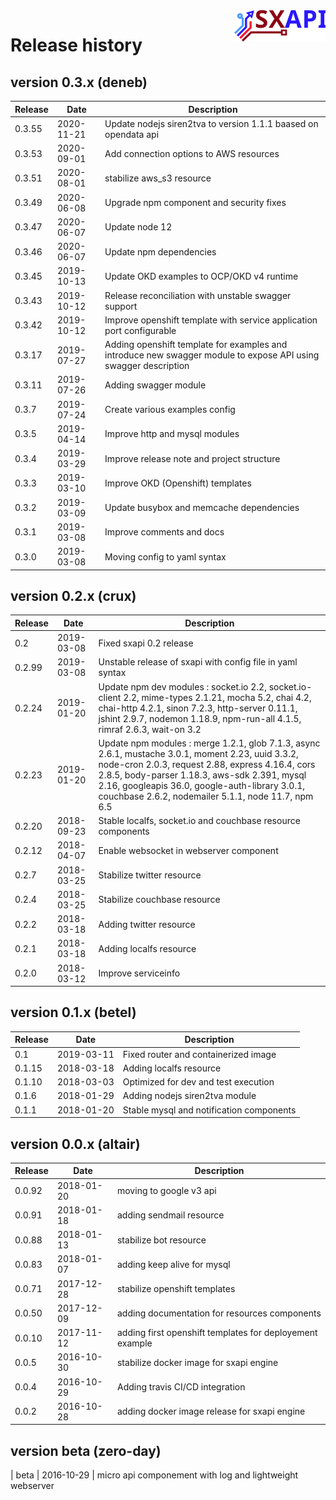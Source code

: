 <img align="right" height="50" src="https://raw.githubusercontent.com/startxfr/sxapi-core/testing/docs/assets/logo.svg?sanitize=true">

# Release history

## version 0.3.x (deneb)

| Release  | Date       |  Description
|----------|------------|-------------
| 0.3.55   | 2020-11-21 | Update nodejs siren2tva to version 1.1.1 baased on opendata api
| 0.3.53   | 2020-09-01 | Add connection options to AWS resources
| 0.3.51   | 2020-08-01 | stabilize aws_s3 resource
| 0.3.49   | 2020-06-08 | Upgrade npm component and security fixes
| 0.3.47   | 2020-06-07 | Update node 12
| 0.3.46   | 2020-06-07 | Update npm dependencies
| 0.3.45   | 2019-10-13 | Update OKD examples to OCP/OKD v4 runtime
| 0.3.43   | 2019-10-12 | Release reconciliation with unstable swagger support
| 0.3.42   | 2019-10-12 | Improve openshift template with service application port configurable
| 0.3.17   | 2019-07-27 | Adding openshift template for examples and introduce new swagger module to expose API using swagger description
| 0.3.11   | 2019-07-26 | Adding swagger module
| 0.3.7    | 2019-07-24 | Create various examples config
| 0.3.5    | 2019-04-14 | Improve http and mysql modules
| 0.3.4    | 2019-03-29 | Improve release note and project structure
| 0.3.3    | 2019-03-10 | Improve OKD (Openshift) templates
| 0.3.2    | 2019-03-09 | Update busybox and memcache dependencies
| 0.3.1    | 2019-03-08 | Improve comments and docs
| 0.3.0    | 2019-03-08 | Moving config to yaml syntax

## version 0.2.x (crux)

| Release  | Date       |  Description
|----------|------------|-------------
| 0.2      | 2019-03-08 | Fixed sxapi 0.2 release
| 0.2.99   | 2019-03-08 | Unstable release of sxapi with config file in yaml syntax
| 0.2.24   | 2019-01-20 | Update npm dev modules : socket.io 2.2, socket.io-client 2.2, mime-types 2.1.21, mocha 5.2, chai 4.2, chai-http 4.2.1, sinon 7.2.3, http-server 0.11.1, jshint 2.9.7, nodemon 1.18.9, npm-run-all 4.1.5, rimraf 2.6.3, wait-on 3.2
| 0.2.23   | 2019-01-20 | Update npm modules : merge 1.2.1, glob 7.1.3, async 2.6.1, mustache 3.0.1, moment 2.23, uuid 3.3.2, node-cron 2.0.3, request 2.88, express 4.16.4, cors 2.8.5, body-parser 1.18.3, aws-sdk 2.391, mysql 2.16, googleapis 36.0, google-auth-library 3.0.1, couchbase 2.6.2, nodemailer 5.1.1, node 11.7, npm 6.5 
| 0.2.20   | 2018-09-23 | Stable localfs, socket.io and couchbase resource components
| 0.2.12   | 2018-04-07 | Enable websocket in webserver component
| 0.2.7    | 2018-03-25 | Stabilize twitter resource
| 0.2.4    | 2018-03-25 | Stabilize couchbase resource
| 0.2.2    | 2018-03-18 | Adding twitter resource
| 0.2.1    | 2018-03-18 | Adding localfs resource
| 0.2.0    | 2018-03-12 | Improve serviceinfo

## version 0.1.x (betel)

| Release  | Date       |  Description
|----------|------------|-------------
| 0.1      | 2019-03-11 | Fixed router and containerized image
| 0.1.15   | 2018-03-18 | Adding localfs resource
| 0.1.10   | 2018-03-03 | Optimized for dev and test execution
| 0.1.6    | 2018-01-29 | Adding nodejs siren2tva module
| 0.1.1    | 2018-01-20 | Stable mysql and notification components

## version 0.0.x (altair)

| Release  | Date       |  Description
|----------|------------|-------------
| 0.0.92   | 2018-01-20 | moving to google v3 api
| 0.0.91   | 2018-01-18 | adding sendmail resource
| 0.0.88   | 2018-01-13 | stabilize bot resource
| 0.0.83   | 2018-01-07 | adding keep alive for mysql
| 0.0.71   | 2017-12-28 | stabilize openshift templates
| 0.0.50   | 2017-12-09 | adding documentation for resources components
| 0.0.10   | 2017-11-12 | adding first openshift templates for deployement example
| 0.0.5    | 2016-10-30 | stabilize docker image for sxapi engine
| 0.0.4    | 2016-10-29 | Adding travis CI/CD integration
| 0.0.2    | 2016-10-28 | adding docker image release for sxapi engine

## version beta (zero-day)

| beta     | 2016-10-29 | micro api componement with log and lightweight webserver